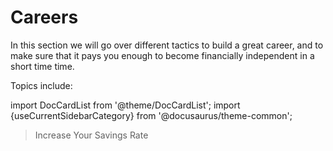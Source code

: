 # Careers

In this section we will go over different tactics to build a great career, and to make sure that it pays you enough to become financially independent in a short time time.

Topics include:

import DocCardList from '@theme/DocCardList';
import {useCurrentSidebarCategory} from '@docusaurus/theme-common';

<DocCardList items={useCurrentSidebarCategory().items}/>

>Increase Your Savings Rate